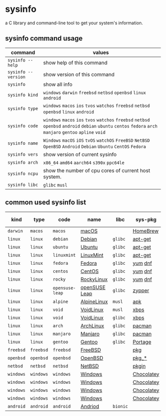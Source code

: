 # sysinfo
a C library and command-line tool to get your system's information.

## sysinfo command usage
|command|values|
|-|-|
|`sysinfo --help`     |show help of this command|
|`sysinfo --version`  |show version of this command|
|`sysinfo`     |show all info|
|`sysinfo kind`|`windows` `darwin` `freebsd` `netbsd` `openbsd` `linux` `android`|
|`sysinfo type`|`windows` `macos` `ios` `tvos` `watchos` `freebsd` `netbsd` `openbsd` `linux` `android`|
|`sysinfo code`|`windows` `macos` `ios` `tvos` `watchos` `freebsd` `netbsd` `openbsd` `android` `debian` `ubuntu` `centos` `fedora` `arch` `manjaro` `gentoo` `apline` `void`|
|`sysinfo name`|`Windows` `macOS` `iOS` `tvOS` `watchOS` `FreeBSD` `NetBSD` `OpenBSD` `Android` `Debian` `Ubuntu` `CentOS` `Fedora`|
|`sysinfo vers`|show version of current sysinfo|
|`sysinfo arch`|`x86_64` `amd64` `aarch64` `s390x` `ppc64le`|
|`sysinfo ncpu`|show the number of cpu cores of current host system.|
|`sysinfo libc`|`glibc` `musl`|

## common used sysinfo list
|kind|type|code|name|libc|sys-pkg|subs|sub-sys-pkg|
|-|-|-|-|-|-|-|-|
|`darwin`|`macos`|`macos`|[macOS](https://www.apple.com/macos)||[HomeBrew](https://brew.sh/)|||
|`linux`|`linux`|`debian`|[Debian](https://www.debian.org/releases/)|`glibc`|[apt-get](https://manpages.debian.org/buster/apt/apt-get.8.en.html)|||
|`linux`|`linux`|`ubuntu`|[Ubuntu](https://releases.ubuntu.com/)|`glibc`|[apt-get](http://manpages.ubuntu.com/manpages/csysinfomic/man8/apt-get.8.html)|||
|`linux`|`linux`|`linuxmint`|[LinuxMint](https://linuxmint.com/)|`glibc`|[apt-get](https://community.linuxmint.com/tutorial/view/588)|||
|`linux`|`linux`|`fedora`|[Fedora](https://getfedora.org/)|`glibc`|[yum](http://yum.baseurl.org/) [dnf](https://github.com/rpm-software-management/dnf)|||
|`linux`|`linux`|`centos`|[CentOS](https://www.centos.org/centos-linux/)|`glibc`|[yum](http://yum.baseurl.org/) [dnf](https://github.com/rpm-software-management/dnf)|||
|`linux`|`linux`|`rocky`|[RockyLinux](https://rockylinux.org/)|`glibc`|[yum](http://yum.baseurl.org/) [dnf](https://github.com/rpm-software-management/dnf)|||
|`linux`|`linux`|`opensuse-leap`|[openSUSE Leap](https://get.opensuse.org/leap)|`glibc`|[zypper](https://en.opensuse.org/Portal:Zypper)|||
|`linux`|`linux`|`alpine`|[AlpineLinux](https://alpinelinux.org/)|`musl`|[apk](https://docs.alpinelinux.org/user-handbook/0.1a/Working/apk.html)|||
|`linux`|`linux`|`void`|[VoidLinux](https://voidlinux.org/)|`musl`|[xbps](https://github.com/void-linux/xbps/)|||
|`linux`|`linux`|`void`|[VoidLinux](https://voidlinux.org/)|`glibc`|[xbps](https://github.com/void-linux/xbps/)|||
|`linux`|`linux`|`arch`|[ArchLinux](https://archlinux.org/)|`glibc`|[pacman](https://wiki.archlinux.org/index.php/pacman)|||
|`linux`|`linux`|`manjaro`|[Manjaro](https://manjaro.org/)|`glibc`|[pacman](https://wiki.manjaro.org/index.php?title=Pacman_Overview)|||
|`linux`|`linux`|`gentoo`|[Gentoo](https://www.gentoo.org/)|`glibc`|[Portage](https://wiki.gentoo.org/wiki/Portage)|||
|`freebsd`|`freebsd`|`freebsd`|[FreeBSD](https://www.freebsd.org/)||[pkg](https://github.com/freebsd/pkg)|||
|`openbsd`|`openbsd`|`openbsd`|[OpenBSD](https://www.openbsd.org/)||[pkg_*](https://www.openbsdhandbook.com/package_management/)|||
|`netbsd`|`netbsd`|`netbsd`|[NetBSD](https://www.netbsd.org/)||[pkgin](https://pkgin.net/)|||
|`windows`|`windows`|`windows`|[Windows](https://www.micrsysinfooft.com/en-us/windows)||[Chocolatey](https://chocolatey.org/)|[cygwin](https://www.cygwin.com/)|[Chocolatey](https://chocolatey.org/)|
|`windows`|`windows`|`windows`|[Windows](https://www.micrsysinfooft.com/en-us/windows)||[Chocolatey](https://chocolatey.org/)|[msys2](https://www.msys2.org/)|[pacman](https://www.msys2.org/docs/package-management/)|
|`windows`|`windows`|`windows`|[Windows](https://www.micrsysinfooft.com/en-us/windows)||[Chocolatey](https://chocolatey.org/)|[mingw32](https://www.msys2.org/)|[pacman](https://www.msys2.org/docs/package-management/)|
|`windows`|`windows`|`windows`|[Windows](https://www.micrsysinfooft.com/en-us/windows)||[Chocolatey](https://chocolatey.org/)|[mingw64](https://www.msys2.org/)|[pacman](https://www.msys2.org/docs/package-management/)|
|`android`|`android`|`android`|[Andriod](https://www.android.com/)|`bionic`||[termux](https://termux.com/)|[pkg](https://wiki.termux.com/wiki/Package_Management)|
